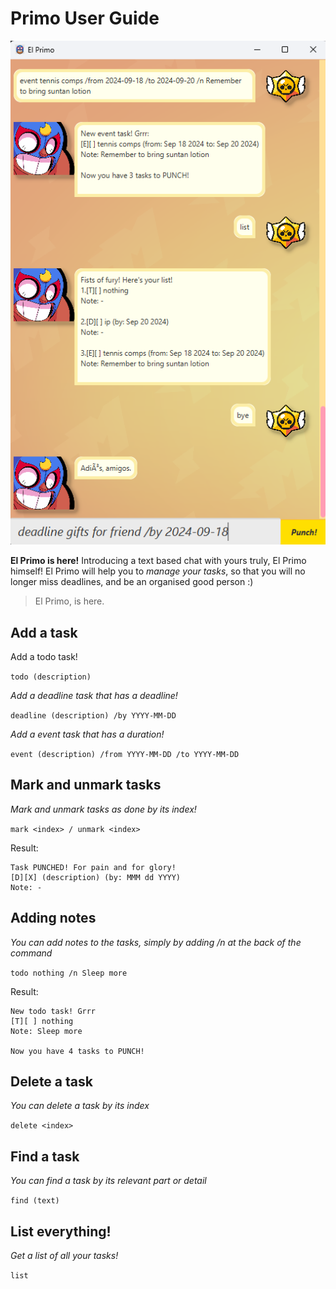 # Primo User Guide

![Ui.png](Ui.png)

**El Primo is here!** Introducing a text based chat with yours truly, 
El Primo himself! El Primo will help you to _manage your tasks_, so that you 
will no longer miss deadlines, and be an organised good person :)

> El Primo, is here.


## Add a task
Add a todo task!

`todo (description)`

*Add a deadline task that has a deadline!*

`deadline (description) /by YYYY-MM-DD`

*Add a event task that has a duration!*

`event (description) /from YYYY-MM-DD /to YYYY-MM-DD`

## Mark and unmark tasks
*Mark and unmark tasks as done by its index!*

`mark <index> / unmark <index>`

Result:
```
Task PUNCHED! For pain and for glory!
[D][X] (description) (by: MMM dd YYYY)
Note: -
```

## Adding notes
*You can add notes to the tasks, simply by adding /n at the back of the command*

`todo nothing /n Sleep more`

Result:

```
New todo task! Grrr
[T][ ] nothing
Note: Sleep more

Now you have 4 tasks to PUNCH!
```

## Delete a task
*You can delete a task by its index*

`delete <index>`


## Find a task
*You can find a task by its relevant part or detail*

`find (text)`

## List everything!
*Get a list of all your tasks!*

`list`